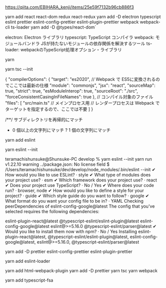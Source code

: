 https://qiita.com/EBIHARA_kenji/items/25e59f7132b96cb886f3

yarn add react react-dom redux react-redux
yarn add -D electron typescript eslint prettier eslint-config-prettier eslint-plugin-prettier webpack webpack-cli ts-loader
yarn add -D @types/react-dom`

electron: Electron ライブラリ
typescript: TypeScript コンパイラ
webpack: モジュールバンドラ JSが持たないモジュールの依存関係を解決するツール
ts-loader: webpackのTypeScript処理オプション・ライブラリ

yarn

yarn tsc --init

{
  "compilerOptions": {
    "target": "es2020", // Webpack で ES5に変換されるのでここでは最新の仕様
    "module": "commonjs",
    "jsx": "react",
    "sourceMap": true,
    "strict": true,
    "esModuleInterop": true,
    "sourceRoot": "./src",
    "forceConsistentCasingInFileNames": true
  },
  // コンパイル対象のファイル
  "files": [
    "src/main.ts" // メインプロセス用
    // レンダープロセスは Webpack でターゲットを指定するので、ここでは不要
  ]
}

/**/ サブディレクトリを再帰的にマッチ
* 0 個以上の文字列にマッチ
? 1 個の文字列にマッチ

yarn add eslint

yarn eslint --init

teramachishunsuke@Shunsuke-PC develop % yarn eslint --init
yarn run v1.22.10
warning ../package.json: No license field
$ /Users/teramachishunsuke/dev/develop/node_modules/.bin/eslint --init
✔ How would you like to use ESLint? · style
✔ What type of modules does your project use? · esm
✔ Which framework does your project use? · react
✔ Does your project use TypeScript? · No / Yes
✔ Where does your code run? · browser, node
✔ How would you like to define a style for your project? · guide
✔ Which style guide do you want to follow? · google
✔ What format do you want your config file to be in? · YAML
Checking peerDependencies of eslint-config-google@latest
The config that you've selected requires the following dependencies:

eslint-plugin-react@latest @typescript-eslint/eslint-plugin@latest eslint-config-google@latest eslint@>=5.16.0 @typescript-eslint/parser@latest
✔ Would you like to install them now with npm? · No / Yes
Installing eslint-plugin-react@latest, @typescript-eslint/eslint-plugin@latest, eslint-config-google@latest, eslint@>=5.16.0, @typescript-eslint/parser@latest


yarn add -D prettier eslint-config-prettier eslint-plugin-prettier

yarn add eslint-loader


yarn add html-webpack-plugin
yarn add -D prettier
yarn tsc
yarn webpack

yarn add typescript-fsa



